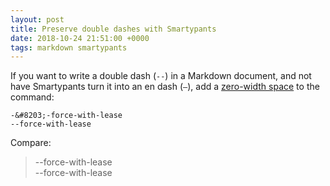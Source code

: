 ```yaml
---
layout: post
title: Preserve double dashes with Smartypants
date: 2018-10-24 21:51:00 +0000
tags: markdown smartypants
---
```


If you want to write a double dash (`--`) in a Markdown document, and not have Smartypants turn it into an en dash (`–`), add a [zero-width space](https://en.wikipedia.org/wiki/Zero-width_space) to the command:

```
-&#8203;-force-with-lease
--force-with-lease
```

Compare:

> -&#8203;-force-with-lease <br>
> --force-with-lease
